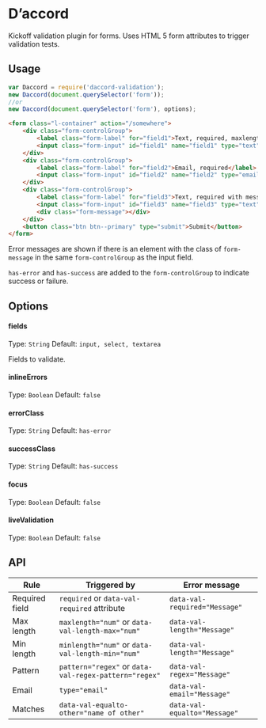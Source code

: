 D’accord
======
Kickoff validation plugin for forms. Uses HTML 5 form attributes to trigger validation tests.

Usage
---
```js
var Daccord = require('daccord-validation');
new Daccord(document.querySelector('form'));
//or
new Daccord(document.querySelector('form'), options);
```
```html
<form class="l-container" action="/somewhere">
	<div class="form-controlGroup">
		<label class="form-label" for="field1">Text, required, maxlength 10</label>
		<input class="form-input" id="field1" name="field1" type="text" required maxlength="10">
	</div>
	<div class="form-controlGroup">
		<label class="form-label" for="field2">Email, required</label>
		<input class="form-input" id="field2" name="field2" type="email" required>
	</div>
	<div class="form-controlGroup">
		<label class="form-label" for="field3">Text, required with message</label>
		<input class="form-input" id="field3" name="field3" type="text" data-val-required="This field is required" required>
		<div class="form-message"></div>
	</div>
	<button class="btn btn--primary" type="submit">Submit</button>
</form>
```
Error messages are shown if there is an element with the class of ```form-message``` in the same ```form-controlGroup``` as the input field.

```has-error``` and ```has-success``` are added to the ```form-controlGroup``` to indicate success or failure.

Options
---
#### fields
Type: `String`
Default: `input, select, textarea`

Fields to validate.

#### inlineErrors
Type: `Boolean`
Default: `false`

#### errorClass
Type: `String`
Default: `has-error`

#### successClass
Type: `String`
Default: `has-success`

#### focus
Type: `Boolean`
Default: `false`

#### liveValidation
Type: `Boolean`
Default: `false`

API
---

| Rule | Triggered by | Error message  |
--- | --- | ---
| Required field | ```required``` or ```data-val-required``` attribute | ```data-val-required="Message"``` |
| Max length | ```maxlength="num"``` or ```data-val-length-max="num"``` | ```data-val-length="Message"``` |
| Min length | ```minlength="num"``` or ```data-val-length-min="num"``` | ```data-val-length="Message"``` |
| Pattern | ```pattern="regex"``` or ```data-val-regex-pattern="regex"``` | ```data-val-regex="Message"``` |
| Email | ```type="email"``` | ```data-val-email="Message"``` |
| Matches | ```data-val-equalto-other="name of other"``` | ```data-val-equalto="Message"``` |
